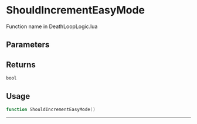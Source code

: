 # ShouldIncrementEasyMode
Function name in DeathLoopLogic.lua
## Parameters

## Returns
`bool`
## Usage
```lua
function ShouldIncrementEasyMode()
```
---
